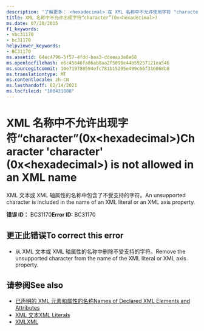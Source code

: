 ```yaml
---
description: '了解更多： <hexadecimal> 在 XML 名称中不允许使用字符 "character" (0x) '
title: XML 名称中不允许出现字符“character”(0x<hexadecimal>)
ms.date: 07/20/2015
f1_keywords:
- vbc31170
- bc31170
helpviewer_keywords:
- BC31170
ms.assetid: 64ec4796-5f57-4fdd-baa3-ddeeaa3e8e68
ms.openlocfilehash: e6c45646fa86ab8aa2f5090e44b59257121ea546
ms.sourcegitcommit: 10e719780594efc781b15295e499c66f316068b8
ms.translationtype: MT
ms.contentlocale: zh-CN
ms.lasthandoff: 02/14/2021
ms.locfileid: "100431888"
---
```

# <a name="character-character-0xhexadecimal-is-not-allowed-in-an-xml-name"></a><span data-ttu-id="2009c-103">XML 名称中不允许出现字符“character”(0x\<hexadecimal>)</span><span class="sxs-lookup"><span data-stu-id="2009c-103">Character 'character' (0x\<hexadecimal>) is not allowed in an XML name</span></span>

<span data-ttu-id="2009c-104">XML 文本或 XML 轴属性的名称中包含了不受支持的字符。</span><span class="sxs-lookup"><span data-stu-id="2009c-104">An unsupported character is included in the name of an XML literal or an XML axis property.</span></span>  
  
 <span data-ttu-id="2009c-105">**错误 ID：** BC31170</span><span class="sxs-lookup"><span data-stu-id="2009c-105">**Error ID:** BC31170</span></span>  
  
## <a name="to-correct-this-error"></a><span data-ttu-id="2009c-106">更正此错误</span><span class="sxs-lookup"><span data-stu-id="2009c-106">To correct this error</span></span>  
  
- <span data-ttu-id="2009c-107">从 XML 文本或 XML 轴属性的名称中删除不受支持的字符。</span><span class="sxs-lookup"><span data-stu-id="2009c-107">Remove the unsupported character from the name of the XML literal or XML axis property.</span></span>  
  
## <a name="see-also"></a><span data-ttu-id="2009c-108">请参阅</span><span class="sxs-lookup"><span data-stu-id="2009c-108">See also</span></span>

- [<span data-ttu-id="2009c-109">已声明的 XML 元素和属性的名称</span><span class="sxs-lookup"><span data-stu-id="2009c-109">Names of Declared XML Elements and Attributes</span></span>](../programming-guide/language-features/xml/names-of-declared-xml-elements-and-attributes.md)
- [<span data-ttu-id="2009c-110">XML 文本</span><span class="sxs-lookup"><span data-stu-id="2009c-110">XML Literals</span></span>](../language-reference/xml-literals/index.md)
- [<span data-ttu-id="2009c-111">XML</span><span class="sxs-lookup"><span data-stu-id="2009c-111">XML</span></span>](../programming-guide/language-features/xml/index.md)
